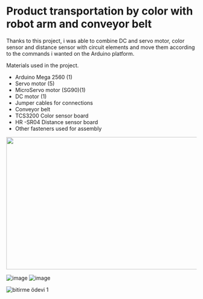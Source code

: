 # Product transportation by color with robot arm and conveyor belt

   Thanks to this project, i was able to combine DC and servo motor, color sensor and distance sensor with circuit elements and move them according to the commands i wanted on the Arduino platform.

Materials used in the project.
- Arduino Mega 2560 (1)
- Servo motor (5)
- MicroServo motor (SG90)(1) 
- DC motor (1)
- Jumper cables for connections
- Conveyor belt
- TCS3200 Color sensor board
- HR -SR04 Distance sensor  board
- Other fasteners used for assembly

<img align = "center" src = "https://user-images.githubusercontent.com/80620991/147472205-0b66b7c7-82a4-4044-9c5b-bfbd76d24377.jpeg" width = "700" height = "350" />

![image](https://user-images.githubusercontent.com/80620991/147467260-75b6973e-1bc7-4c30-943a-98267f2bbc38.png) ![image](https://user-images.githubusercontent.com/80620991/147467363-c71cb632-4ebc-467a-9785-75b1fd62fee8.png)

![bitirme ödevi 1](https://user-images.githubusercontent.com/80620991/147472205-0b66b7c7-82a4-4044-9c5b-bfbd76d24377.jpeg)

